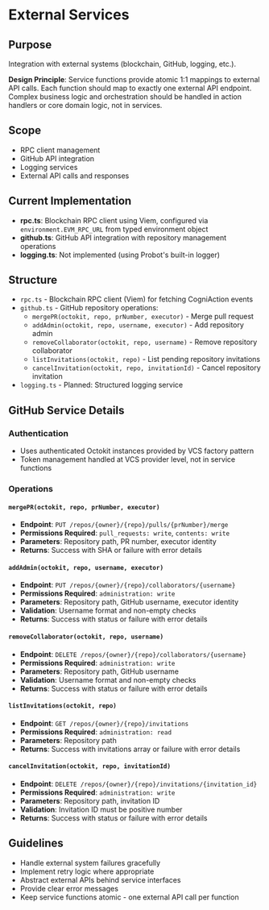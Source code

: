 # External Services

## Purpose
Integration with external systems (blockchain, GitHub, logging, etc.).

**Design Principle**: Service functions provide atomic 1:1 mappings to external API calls. Each function should map to exactly one external API endpoint. Complex business logic and orchestration should be handled in action handlers or core domain logic, not in services.

## Scope
- RPC client management
- GitHub API integration
- Logging services
- External API calls and responses

## Current Implementation
- **rpc.ts**: Blockchain RPC client using Viem, configured via `environment.EVM_RPC_URL` from typed environment object
- **github.ts**: GitHub API integration with repository management operations
- **logging.ts**: Not implemented (using Probot's built-in logger)

## Structure
- `rpc.ts` - Blockchain RPC client (Viem) for fetching CogniAction events
- `github.ts` - GitHub repository operations:
  - `mergePR(octokit, repo, prNumber, executor)` - Merge pull request
  - `addAdmin(octokit, repo, username, executor)` - Add repository admin
  - `removeCollaborator(octokit, repo, username)` - Remove repository collaborator
  - `listInvitations(octokit, repo)` - List pending repository invitations
  - `cancelInvitation(octokit, repo, invitationId)` - Cancel repository invitation
- `logging.ts` - Planned: Structured logging service

## GitHub Service Details

### Authentication
- Uses authenticated Octokit instances provided by VCS factory pattern
- Token management handled at VCS provider level, not in service functions

### Operations

#### `mergePR(octokit, repo, prNumber, executor)`
- **Endpoint**: `PUT /repos/{owner}/{repo}/pulls/{prNumber}/merge`
- **Permissions Required**: `pull_requests: write`, `contents: write`
- **Parameters**: Repository path, PR number, executor identity
- **Returns**: Success with SHA or failure with error details

#### `addAdmin(octokit, repo, username, executor)`  
- **Endpoint**: `PUT /repos/{owner}/{repo}/collaborators/{username}`
- **Permissions Required**: `administration: write`
- **Parameters**: Repository path, GitHub username, executor identity
- **Validation**: Username format and non-empty checks
- **Returns**: Success with status or failure with error details

#### `removeCollaborator(octokit, repo, username)`  
- **Endpoint**: `DELETE /repos/{owner}/{repo}/collaborators/{username}`
- **Permissions Required**: `administration: write`
- **Parameters**: Repository path, GitHub username
- **Validation**: Username format and non-empty checks
- **Returns**: Success with status or failure with error details

#### `listInvitations(octokit, repo)`  
- **Endpoint**: `GET /repos/{owner}/{repo}/invitations`
- **Permissions Required**: `administration: read`
- **Parameters**: Repository path
- **Returns**: Success with invitations array or failure with error details

#### `cancelInvitation(octokit, repo, invitationId)`  
- **Endpoint**: `DELETE /repos/{owner}/{repo}/invitations/{invitation_id}`
- **Permissions Required**: `administration: write`
- **Parameters**: Repository path, invitation ID
- **Validation**: Invitation ID must be positive number
- **Returns**: Success with status or failure with error details

## Guidelines
- Handle external system failures gracefully
- Implement retry logic where appropriate
- Abstract external APIs behind service interfaces
- Provide clear error messages
- Keep service functions atomic - one external API call per function